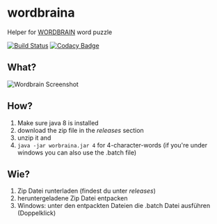 # wordbraina
Helper for [WORDBRAIN](https://itunes.apple.com/de/app/wordbrain/id708600202?mt=8) word puzzle

[![Build Status](https://travis-ci.org/Husterknupp/wordbraina.svg)](https://travis-ci.org/Husterknupp/wordbraina)
[![Codacy Badge](https://api.codacy.com/project/badge/grade/be69f532f91f44c1aaa935a20eb92061)](https://www.codacy.com/app/4-23/wordbraina)

## What?
![Wordbrain Screenshot](http://a1.mzstatic.com/us/r30/Purple4/v4/f0/ca/c7/f0cac717-a7a7-085d-4639-c850cd669077/screen568x568.jpeg)

## How?
 1. Make sure java 8 is installed
 2. download the zip file in the _releases_ section
 3. unzip it and
 4. ``java -jar worbraina.jar 4`` for 4-character-words (if you're under windows you can also use the .batch file)

## Wie?
 1. Zip Datei runterladen (findest du unter _releases_)
 2. heruntergeladene Zip Datei entpacken
 3. Windows: unter den entpackten Dateien die .batch Datei ausführen (Doppelklick)
